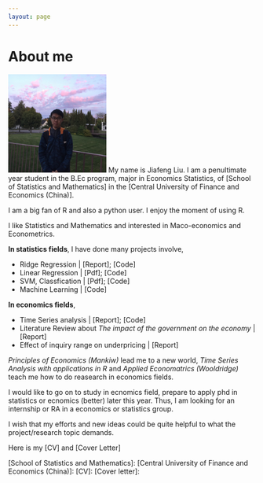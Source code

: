 ```yaml
---
layout: page
---
```


# About me

<img src="/images/Jiafeng2.JPG" class="floatpic" width="200" height="200">
My name is Jiafeng Liu.  I am a penultimate year student in the B.Ec program, major in Economics Statistics, of [School of Statistics and Mathematics] in the [Central University of Finance and Economics (China)].

I am a big fan of R and also a python user. I enjoy the moment of using R.  

I like Statistics and Mathematics and interested in Maco-economics and Econometrics.

**In statistics fields**, I have done many projects involve,

- Ridge Regression | [Report]; [Code]
- Linear Regression | [Pdf]; [Code]
- SVM, Classfication | [Pdf]; [Code] 
- Machine Learning | [Code]

**In economics fields**, 
 
- Time Series analysis | [Report]; [Code]
- Literature Review about *The impact of the government on the economy* | [Report]
- Effect of inquiry range on underpricing | [Report]

*Principles of Economics (Mankiw)* lead me to a new world, *Time Series Analysis with applications in R* and *Applied Economatrics (Wooldridge)* teach me how to do reasearch in economics fields.

I would like to go on to study in ecnomics field, prepare to apply phd in statistics or ecnomics (better) later this year. Thus, I am looking for an internship or RA in a economics or statistics group.

I wish that my efforts and new ideas could be quite helpful to what the project/research topic demands.

Here is my [CV] and [Cover Letter]


[School of Statistics and Mathematics]:
[Central University of Finance and Economics (China)]:
[CV]:
[Cover letter]:


